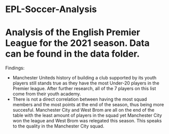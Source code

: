 # EPL-Soccer-Analysis
# Analysis of the English Premier League for the 2021 season. Data can be found in the data folder.
Findings: 
- Manchester Uniteds history of building a club supported by its youth players still stands true as they have the most Under-20 players in the Premier league. After further research, all of the 7 players on this list come from their youth academy.
- There is not a direct correlation between having the most squad members and the most points at the end of the season, thus being more succesful. Manchester City and West Brom are all on the end of the table with the least amount of players in the squad yet Manchester City won the league and West Brom was relegated this season. This speaks to the quality in the Manchester City squad. 
